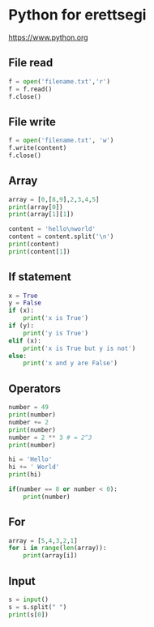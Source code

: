 # Python for erettsegi
https://www.python.org

## File read
```py
f = open('filename.txt','r')
f = f.read()
f.close()
```
## File write
```py
f = open('filename.txt', 'w')
f.write(content)
f.close()
```
## Array
```py
array = [0,[8,9],2,3,4,5]
print(array[0])
print(array[1][1])

content = 'hello\nworld'
content = content.split('\n')
print(content)
print(content[1])
```
## If statement
```py
x = True
y = False
if (x):
	print('x is True')
if (y):
	print('y is True')
elif (x):
	print('x is True but y is not')
else:
	print('x and y are False')
```
## Operators
```py
number = 49
print(number)
number += 2
print(number)
number = 2 ** 3 # = 2^3
print(number)

hi = 'Hello'
hi += ' World'
print(hi)

if(number == 8 or number < 0):
	print(number)
```
## For
```py
array = [5,4,3,2,1]
for i in range(len(array)):
	print(array[i])
```
## Input
```py
s = input()
s = s.split(" ")
print(s[0])
```
